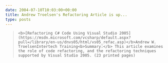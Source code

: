 ```yaml
---
date: 2004-07-10T10:03:00+00:00
title: Andrew Troelsen's Refactoring Article is up...
type: posts
---
```

<blockquote dir="ltr" style="MARGIN-RIGHT: 0px">

    <b>[Refactoring C# Code Using Visual Studio 2005](https://msdn.microsoft.com/vcsharp/default.aspx?pull=/library/en-us/dnvs05/html/vs05_refac.asp)</b>Andrew W. TroelsenIntertech Training<b>Summary:</b> This article examines the role of code refactoring, and the refactoring techniques supported by Visual Studio 2005. (23 printed pages)

</blockquote>
